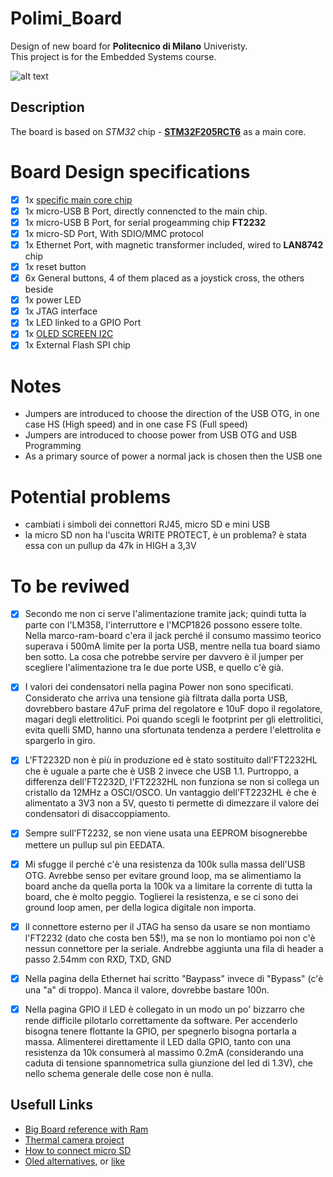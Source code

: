 # Polimi_Board
Design of new board for **Politecnico di Milano** Univeristy. \
This project is for the Embedded Systems course.

![alt text](https://eccmr.org/wp-content/uploads/2021/11/Polimi-logo-colours.jpg)

## Description
The board is based on *STM32* chip - **[STM32F205RCT6](https://www.st.com/resource/en/datasheet/stm32f205rb.pdf)** as a main core.

# Board Design specifications
- [x] 1x [specific main core chip](https://estore.st.com/en/stm32f205rct6-cpn.html)
- [x] 1x micro-USB B Port, directly connencted to the main chip.
- [x] 1x micro-USB B Port, for serial progeamming chip **FT2232**
- [x] 1x micro-SD Port, With SDIO/MMC protocol
- [x] 1x Ethernet Port, with magnetic transformer included, wired to **LAN8742** chip
- [x] 1x reset button
- [x] 6x General buttons, 4 of them placed as a joystick cross, the others beside
- [x] 1x power LED
- [x] 1x JTAG interface
- [x] 1x LED linked to a GPIO Port
- [x] 1x [OLED SCREEN I2C](https://www.az-delivery.de/it/products/0-96zolldisplay)
- [x] 1x External Flash SPI chip

# Notes
- Jumpers are introduced to choose the direction of the USB OTG, in one case HS (High speed) and in one case FS (Full speed)
-  Jumpers are introduced to choose power from USB OTG and USB Programming
- As a primary source of power a normal jack is chosen then the USB one 

# Potential problems
- cambiati i simboli dei connettori RJ45, micro SD e mini USB
- la micro SD non ha l'uscita WRITE PROTECT, è un problema? è stata essa con un pullup da 47k in HIGH a 3,3V

# To be reviwed
- [x] Secondo me non ci serve l'alimentazione tramite jack; quindi tutta la parte con l'LM358, l'interruttore e l'MCP1826 possono essere tolte. Nella marco-ram-board c'era il jack perché il consumo massimo teorico superava i 500mA limite per la porta USB, mentre nella tua board siamo ben sotto. La cosa che potrebbe servire per davvero è il jumper per scegliere l'alimentazione tra le due porte USB, e quello c'è già.

- [x] I valori dei condensatori nella pagina Power non sono specificati. Considerato che arriva una tensione già filtrata dalla porta USB, dovrebbero bastare 47uF prima del regolatore e 10uF dopo il regolatore, magari degli elettrolitici. Poi quando scegli le footprint per gli elettrolitici, evita quelli SMD, hanno una sfortunata tendenza a perdere l'elettrolita e spargerlo in giro.

- [x] L'FT2232D non è più in produzione ed è stato sostituito dall'FT2232HL che è uguale a parte che è USB 2 invece che USB 1.1. Purtroppo, a differenza dell'FT2232D, l'FT2232HL non funziona se non si collega un cristallo da 12MHz a OSCI/OSCO. Un vantaggio dell'FT2232HL è che è alimentato a 3V3 non a 5V, questo ti permette di dimezzare il valore dei condensatori di disaccoppiamento.

- [x] Sempre sull'FT2232, se non viene usata una EEPROM bisognerebbe mettere un pullup sul pin EEDATA.

- [x] Mi sfugge il perché c'è una resistenza da 100k sulla massa dell'USB OTG. Avrebbe senso per evitare ground loop, ma se alimentiamo la board anche da quella porta la 100k va a limitare la corrente di tutta la board, che è molto peggio. Toglierei la resistenza, e se ci sono dei ground loop amen, per della logica digitale non importa.

- [x] Il connettore esterno per il JTAG ha senso da usare se non montiamo l'FT2232 (dato che costa ben 5$!), ma se non lo montiamo poi non c'è nessun connettore per la seriale. Andrebbe aggiunta una fila di header a passo 2.54mm con RXD, TXD, GND

- [x] Nella pagina della Ethernet hai scritto "Baypass" invece di "Bypass" (c'è una "a" di troppo). Manca il valore, dovrebbe bastare 100n.

- [x] Nella pagina GPIO il LED è collegato in un modo un po' bizzarro che rende difficile pilotarlo correttamente da software. Per accenderlo bisogna tenere flottante la GPIO, per spegnerlo bisogna portarla a massa. Alimenterei direttamente il LED dalla GPIO, tanto con una resistenza da 10k consumerà al massimo 0.2mA (considerando una caduta di tensione spannometrica sulla giunzione del led di 1.3V), che nello schema generale delle cose non è nulla.


## Usefull Links
- [Big Board reference with Ram](https://github.com/HEAPLab/marco-ram-board/tree/master)
- [Thermal camera project](https://github.com/fedetft/thermal_camera)
- [How to connect micro SD](https://emanbuc.gitbooks.io/appunti-iot/content/manuscript/sd_card_connection.html)
- [Oled alternatives](https://www.amazon.it/AZDelivery-Display-retroilluminato-Raspberry-gratuito/dp/B078J78R45?ref_=ast_sto_dp&th=1), or [like](https://www.ebay.it/itm/204428760352?itmmeta=01HQXT2FC1579AP9QA0BS3KWXZ&hash=item2f98e75520:g:HqMAAOSw8oZhO3MO)

